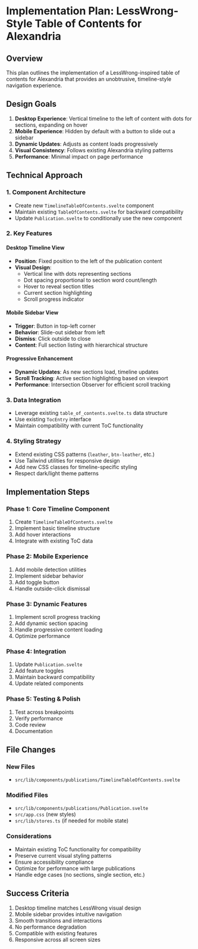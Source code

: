 # Implementation Plan: LessWrong-Style Table of Contents for Alexandria

## Overview
This plan outlines the implementation of a LessWrong-inspired table of contents for Alexandria that provides an unobtrusive, timeline-style navigation experience.

## Design Goals
1. **Desktop Experience**: Vertical timeline to the left of content with dots for sections, expanding on hover
2. **Mobile Experience**: Hidden by default with a button to slide out a sidebar
3. **Dynamic Updates**: Adjusts as content loads progressively
4. **Visual Consistency**: Follows existing Alexandria styling patterns
5. **Performance**: Minimal impact on page performance

## Technical Approach

### 1. Component Architecture
- Create new `TimelineTableOfContents.svelte` component
- Maintain existing `TableOfContents.svelte` for backward compatibility
- Update `Publication.svelte` to conditionally use the new component

### 2. Key Features

#### Desktop Timeline View
- **Position**: Fixed position to the left of the publication content
- **Visual Design**: 
  - Vertical line with dots representing sections
  - Dot spacing proportional to section word count/length
  - Hover to reveal section titles
  - Current section highlighting
  - Scroll progress indicator

#### Mobile Sidebar View
- **Trigger**: Button in top-left corner
- **Behavior**: Slide-out sidebar from left
- **Dismiss**: Click outside to close
- **Content**: Full section listing with hierarchical structure

#### Progressive Enhancement
- **Dynamic Updates**: As new sections load, timeline updates
- **Scroll Tracking**: Active section highlighting based on viewport
- **Performance**: Intersection Observer for efficient scroll tracking

### 3. Data Integration
- Leverage existing `table_of_contents.svelte.ts` data structure
- Use existing `TocEntry` interface
- Maintain compatibility with current ToC functionality

### 4. Styling Strategy
- Extend existing CSS patterns (`leather`, `btn-leather`, etc.)
- Use Tailwind utilities for responsive design
- Add new CSS classes for timeline-specific styling
- Respect dark/light theme patterns

## Implementation Steps

### Phase 1: Core Timeline Component
1. Create `TimelineTableOfContents.svelte`
2. Implement basic timeline structure
3. Add hover interactions
4. Integrate with existing ToC data

### Phase 2: Mobile Experience  
1. Add mobile detection utilities
2. Implement sidebar behavior
3. Add toggle button
4. Handle outside-click dismissal

### Phase 3: Dynamic Features
1. Implement scroll progress tracking
2. Add dynamic section spacing
3. Handle progressive content loading
4. Optimize performance

### Phase 4: Integration
1. Update `Publication.svelte`
2. Add feature toggles
3. Maintain backward compatibility
4. Update related components

### Phase 5: Testing & Polish
1. Test across breakpoints
2. Verify performance
3. Code review
4. Documentation

## File Changes

### New Files
- `src/lib/components/publications/TimelineTableOfContents.svelte`

### Modified Files
- `src/lib/components/publications/Publication.svelte`
- `src/app.css` (new styles)
- `src/lib/stores.ts` (if needed for mobile state)

### Considerations
- Maintain existing ToC functionality for compatibility
- Preserve current visual styling patterns
- Ensure accessibility compliance
- Optimize for performance with large publications
- Handle edge cases (no sections, single section, etc.)

## Success Criteria
1. Desktop timeline matches LessWrong visual design
2. Mobile sidebar provides intuitive navigation
3. Smooth transitions and interactions
4. No performance degradation
5. Compatible with existing features
6. Responsive across all screen sizes